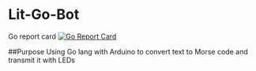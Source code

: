 # Lit-Go-Bot
Go report card 
[![Go Report Card](https://goreportcard.com/badge/github.com/Abhishek5101/Lit-Go-Bot)](https://goreportcard.com/report/github.com/Abhishek5101/Lit-Go-Bot)

##Purpose
Using Go lang with Arduino to convert text to Morse code and transmit it with LEDs
